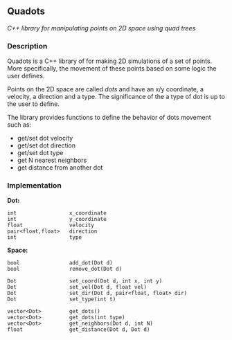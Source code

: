 ## Quadots
*C++ library for manipulating points on 2D space using quad trees*

### Description
Quadots is a C++ library of for making 2D simulations of a set of points. More specifically, the movement of these points based on some logic the user defines.

Points on the 2D space are called *dots* and have an x/y coordinate, a velocity, a direction and a type. The significance of the a type of dot is up to the user to define.

The library provides functions to define the behavior of dots movement such as:
* get/set dot velocity
* get/set dot direction
* get/set dot type
* get N nearest neighbors
* get distance from another dot

### Implementation
**Dot:**
```
int                 x_coordinate
int                 y_coordinate
float               velocity
pair<float,float>   direction
int                 type
```

**Space:**
```
bool                add_dot(Dot d)
bool                remove_dot(Dot d)

Dot                 set_coord(Dot d, int x, int y)
Dot                 set_vel(Dot d, float vel)
Dot                 set_dir(Dot d, pair<float, float> dir)
Dot                 set_type(int t)

vector<Dot>         get_dots()
vector<Dot>         get_dots(int type)
vector<Dot>         get_neighbors(Dot d, int N)
float               get_distance(Dot d, Dot d)
```

